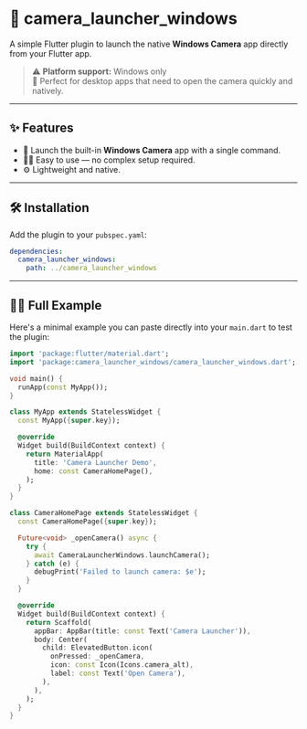 # 📸 camera_launcher_windows

A simple Flutter plugin to launch the native **Windows Camera** app directly from your Flutter app.

> ⚠️ **Platform support:** Windows only  
> 🚀 Perfect for desktop apps that need to open the camera quickly and natively.

---

## ✨ Features

- 🚀 Launch the built-in **Windows Camera** app with a single command.
- 🧑‍💻 Easy to use — no complex setup required.
- ⚙️ Lightweight and native.

---

## 🛠 Installation

Add the plugin to your `pubspec.yaml`:

```yaml
dependencies:
  camera_launcher_windows:
    path: ../camera_launcher_windows
```

---

## 🧑‍🏫 Full Example

Here's a minimal example you can paste directly into your `main.dart` to test the plugin:

```dart
import 'package:flutter/material.dart';
import 'package:camera_launcher_windows/camera_launcher_windows.dart';

void main() {
  runApp(const MyApp());
}

class MyApp extends StatelessWidget {
  const MyApp({super.key});

  @override
  Widget build(BuildContext context) {
    return MaterialApp(
      title: 'Camera Launcher Demo',
      home: const CameraHomePage(),
    );
  }
}

class CameraHomePage extends StatelessWidget {
  const CameraHomePage({super.key});

  Future<void> _openCamera() async {
    try {
      await CameraLauncherWindows.launchCamera();
    } catch (e) {
      debugPrint('Failed to launch camera: $e');
    }
  }

  @override
  Widget build(BuildContext context) {
    return Scaffold(
      appBar: AppBar(title: const Text('Camera Launcher')),
      body: Center(
        child: ElevatedButton.icon(
          onPressed: _openCamera,
          icon: const Icon(Icons.camera_alt),
          label: const Text('Open Camera'),
        ),
      ),
    );
  }
}
```